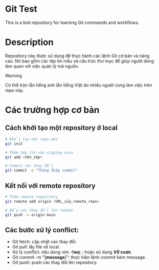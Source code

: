# Git Test
This is a test repository for learning Git commands and workflows.

# Description
Repository này được sử dụng để thực hành các lệnh Git cơ bản và nâng cao. Nó bao gồm các tệp tin mẫu và cấu trúc thư mục để giúp người dùng làm quen với việc quản lý mã nguồn.

> [!WARNING]
> Có thể trộn lẫn tiếng anh lẫn tiếng Việt do nhiều người cùng làm việc trên repo này.

# Các trường hợp cơ bản
## Cách khởi tạo một repository ở local
```bash
# Khởi tạo một repo mới
git init

# Thêm tệp tin vào staging area
git add <tên_tệp>

# Commit các thay đổi
git commit -m "Thông điệp commit"
```

## Kết nối với remote repository
```bash
# Thêm remote repository
git remote add origin <URL_của_remote_repo>

# Đẩy các thay đổi lên remote
git push -u origin main
```
## Các bước xử lý conflict:
- Git fetch: cập nhật các thay đổi.
- Git pull: lấy file về local.
- Xử lý conflict: nếu dùng vim ***-!wq***: ; hoặc sử dụng ***VS code***.
- Git commit -m "[**message**]": thực hiện lệnh commit kèm message.
- Git push: push các thay đổi lên repository. 
